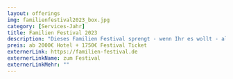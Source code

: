 ```yaml
---
layout: offerings
img: familienfestival2023_box.jpg
category: [Services-Jahr]
title: Familien Festival 2023
description: "Dieses Familien Festival sprengt - wenn Ihr es wollt - alle einengenden und Freiheit nehmenden Vorstellungen, die an das Leben als Familie geknüpft sind. Es ist möglich als Familie enstpannt und offen zu leben, zu arbeiten, zu sein, zu experimentieren - das Limit ist immer im eigenen Kopf."
preis: ab 2000€ Hotel + 1750€ Festival Ticket
externerLink: https://familien-festival.de
externerLinkName: zum Festival
externerLinkMehr: ""
---
```

